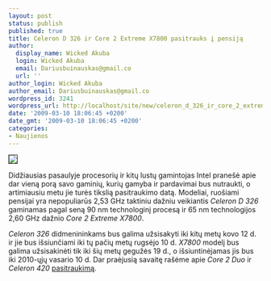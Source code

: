 ```yaml
---
layout: post
status: publish
published: true
title: Celeron D 326 ir Core 2 Extreme X7800 pasitrauks į pensiją
author:
  display_name: Wicked Akuba
  login: Wicked Akuba
  email: Dariusbuinauskas@gmail.co
  url: ''
author_login: Wicked Akuba
author_email: Dariusbuinauskas@gmail.co
wordpress_id: 3241
wordpress_url: http://localhost/site/new/celeron_d_326_ir_core_2_extreme_x7800_pasitrauks_i_pensija/
date: '2009-03-10 18:06:45 +0200'
date_gmt: '2009-03-10 18:06:45 +0200'
categories:
- Naujienos
---
```

<div class="imgright"><img src="http://akuba.technews.lt/IntelCoreDuo.jpg" border="1" /></div>
<p>Didžiausias pasaulyje procesorių ir kitų lustų gamintojas Intel pranešė apie dar vieną porą savo gaminių, kurių gamyba ir pardavimai bus nutraukti, o artimiausiu metu jie turės tikslią pasitraukimo datą. Modeliai, ruošiami pensijai yra nepopuliarūs 2,53 GHz taktiniu dažniu veikiantis <i>Celeron D 326 </i>gaminamas pagal seną 90 nm technologinį procesą ir 65 nm technologijos 2,60 GHz dažnio <i>Core 2 Extreme X7800</i>. </p>
<p><i>Celeron 326</i> didmenininkams bus galima užsisakyti iki kitų metų kovo 12 d. ir jie bus išsiunčiami iki tų pačių metų rugsėjo 10 d. <i>X7800</i> modelį bus galima užsisakinėti tik iki šių metų gegužės 19 d., o išsiuntinėjamas jis bus iki 2010-ųjų vasario 10 d. Dar praėjusią savaitę rašėme apie <i>Core 2 Duo</i> ir <i>Celeron 420</i> <a class="ns" href="http://www.technews.lt/tekstas/Core_2_Duo_7200_ir_Celeron_420_bus_isimti_is_prekybos.html;;">pasitraukimą</a>.</p>
